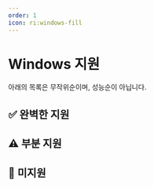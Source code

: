 ```yaml
---
order: 1
icon: ri:windows-fill
---
```


# Windows 지원

아래의 목록은 무작위순이며, 성능순이 아닙니다.

<script setup>
import MarkdownIt from 'markdown-it'
import MarkdownItAnchor from 'markdown-it-anchor'

const shuffleArray = (array) => {
    for (let i = array.length - 1; i > 0; i--) {
        const j = Math.floor(Math.random() * (i + 1));
        [array[i], array[j]] = [array[j], array[i]];
    }
    return array;
}

const fullySupport = shuffleArray([
    {
        name: 'Bluestacks 5',
        link: 'https://www.bluestacks.com/ko/',
        note: '완전히 호환됩니다. 에뮬레이터의 `설정` - `고급 설정`에서 `ADB 기능`을 켜야 합니다. Hyper-V와 호환되는 것으로 알려져 있습니다.\n\n- 느리고 번들로 제공되는 설치를 피하기 위해 [오프라인 설치 프로그램](https://support.bluestacks.com/hc/en-us/articles/4402611273485-BlueStacks-5-offline-installer)을 다운로드하는 것이 좋습니다; [Android 11](https://support.bluestacks.com/hc/en-us/articles/4402611273485-BlueStacks-5-offline-installer#:~:text=To%20install%20BlueStacks%205%20Android%2011) 버전 설치를 권장합니다; 제거하려면 공식 [제거 도구](https://support.bluestacks.com/hc/en-us/articles/360057724751-How-to-uninstall-BlueStacks-5-BlueStacks-X-and-BlueStacks-Services-completely-from-your-PC)를 사용하여 잔여물을 제거하세요.\n- adb 포트 번호가 계속 불규칙하게 변경되고 시작할 때마다 다르다면 컴퓨터에 [Hyper-V](https://support.bluestacks.com/hc/en-us/articles/4415238471053-System-requirements-for-BlueStacks-5-on-Hyper-V-enabled-Windows-10-and-11)가 활성화되어 있기 때문일 수 있습니다. MAA는 이제 BlueStacks 에뮬레이터 구성 파일 내에서 포트 번호를 자동으로 읽으려고 시도할 것입니다. 이 방법이 작동하지 않거나 다중 실행/둘 이상의 에뮬레이터 커널이 설치된 경우 [연결 (TODO)](../faq.html#블루스택-에뮬레이터가-매번-시작될-때마다-포트-번호가-다릅니다-hyper-v)을 참조하여 변경하세요. Hyper-V는 관리자로 실행되므로 에뮬레이터 자동 종료, 자동 연결 감지 등 adb와 관련 없는 작업도 MAA를 관리자로 실행해야 합니다.',
    },
    {
        name: 'MuMu 에뮬레이터 12',
        link: 'https://mumu.163.com/',
        note: '완전히 호환되며, [스크린샷 향상 모드](../connection.html#mumu-스크린샷-향상-모드)에 대한 추가 지원이 있습니다. Hyper-V와 호환되는 것으로 알려져 있습니다.\n\n- "완료 시 에뮬레이터 종료" 기능이 간혹 비정상적일 수 있습니다. 이런 경우 MuMu 공식 채널에 피드백을 주세요;\n- 둘 이상의 인스턴스를 열 때는 MuMu 12 다중 실행기의 ADB 버튼을 통해 해당 인스턴스의 포트 정보를 확인하고, MAA `설정` - `연결 설정`에서 연결 주소의 포트 번호를 해당 포트로 변경해야 합니다.',
    },
    {
        name: 'LDPlayer',
        link: 'https://kr.ldplayer.net/',
        note: '완전히 호환되며, [스크린샷 향상 모드](../connection.html#ld-스크린샷-향상-모드)에 대한 추가 지원이 있습니다. Hyper-V와 호환되는 것으로 알려져 있습니다.\n\n- LDPlayer 9 설치 프로그램은 설치 과정 중 자동으로 Hyper-V를 비활성화합니다. 관련 요구 사항이 있다면 주의하세요.',
    },
    {
        name: 'Nox',
        link: 'https://kr.bignox.com/',
        note: '완전히 호환되지만 테스트가 덜 되었습니다. Hyper-V와 호환되는 것으로 알려져 있습니다.',
    },
    {
        name: 'Memu',
        link: 'https://www.memuplay.com/ko/',
        note: '완전히 호환되지만 테스트가 덜 되었습니다.',
    },
]);

const partiallySupport = shuffleArray([
{
        name: 'MuMu 에뮬레이터',
        link: 'https://www.mumuplayer.com/',
        note: 'MAA v5.1.0 이후로 지원이 중단되었으며 넷이즈는 2023-08-15에 유지보수를 중단했습니다.\n\n- 더 이상 자동 연결 감지를 지원하지 않으며, 일반 연결 구성을 사용하여 adb 경로와 연결 주소를 수동으로 구성해야 합니다;\n- Minitouch, MaaTouch와 같은 효율적인 터치 모드를 사용하려면 `설정` - `연결`에서 `ADB 강제 교체`를 실행해야 합니다;\n- "완료 시 에뮬레이터 종료" 기능을 사용하려면 관리자 권한으로 MAA를 실행해야 합니다;\n- MuMu 6의 기본 해상도는 지원되지 않으며, `1280x720`, `1920x1080` 등 16:9 비율로 변경해야 합니다;\n- MuMu 6 다중 실행은 동일한 adb 포트를 사용하므로 MuMu 6의 다중 실행을 지원할 수 없습니다.',
    },
    {
        name: 'Windows Subsystem for Android™️',
        link: 'https://learn.microsoft.com/ko-kr/windows/android/wsa/',
        note: 'MAA v5.2.0 이후로 지원이 중단되었으며 Microsoft는 2025-03-05에 중단할 예정입니다.\n\n- WSA 2204 이상 (버전 번호는 서브시스템 설정의 `정보` 페이지에 있음), 연결 구성에서 `일반 구성`을 선택하세요;\n- WSA 2203 이하 (버전 번호는 서브시스템 설정 페이지 상단에 있음), 연결 구성에서 `WSA 이전 버전`을 선택하세요;\n- 이 소프트웨어는 720p 이상 `16:9` 해상도만 잘 지원하므로, 창 크기를 수동으로 16:9 비율에 최대한 가깝게 조정해 주세요. (모니터가 16:9인 경우 `F11`을 눌러 전체 화면으로 전환할 수 있습니다);\n- 아크나이츠가 포그라운드에 있고 다른 안드로이드 앱이 동시에 포그라운드에서 실행되지 않도록 해주세요. 그렇지 않으면 게임이 일시 중지되거나 작업 인식 오류가 발생할 수 있습니다;\n- WSA의 스크린샷은 종종 어떤 이유로 하얀 화면을 캡처하여 인식 오류를 일으키므로 사용을 권장하지 않습니다.',
    },
    {
        name: 'AVD',
        link: 'https://developer.android.com/studio/run/managing-avds',
        note: '이론적으로 지원됩니다.\n\n- Android 10부터 SELinux가 `Enforcing` 모드일 때 Minitouch를 사용할 수 없으므로 다른 터치 모드로 전환하거나 SELinux를 **임시로** `Permissive` 모드로 전환하세요.\n- AVD는 디버깅을 위해 만들어졌으므로 게임용으로 설계된 다른 에뮬레이터를 사용하는 것이 더 좋습니다.',
    },
    {
        name: 'Google Play Games (개발자용)',
        link: 'https://developer.android.com/games/playgames/emulator?hl=ko-kr',
        note: '이론적으로 지원됩니다. Hyper-V가 활성화되어 있어야 하며 Google 계정에 로그인해야 합니다.\n\n- [사용자 정의 연결](../connection.html)을 사용하여 연결해야 하며 ADB 포트는 `6520`입니다.\n- Android 10 이상 버전의 SELinux 정책으로 인해 Minitouch가 제대로 작동하지 않으므로 다른 터치 모드로 전환하세요.\n- 에뮬레이터를 시작한 후 첫 번째 연결은 실패하므로 `연결 실패 후 ADB 프로세스 종료 및 재시작 시도`를 체크해야 합니다.',
    },
]);

const notSupport = shuffleArray([
    {
        name: 'Google Play Games',
        link: 'https://play.google.com/googleplaygames',
        note: '호환되지 않습니다, [Consumer Client](https://developer.android.com/games/playgames/pg-emulator#installing-game-consumer)\'의 ADB 포트를 사용할 수 없습니다.\n\n단, KR의 경우 [PlayBridge](https://github.com/ACK72/PlayBridge)를 이용해 사용이 가능하지만, 공식 지원이 아니므로 서비스가 불안정할 수 있습니다.',
    },
]);

const md = new MarkdownIt();
md.use(MarkdownItAnchor);

const fullySupportHtml = md.render(fullySupport.map(simulator => `
### ✅ ${simulator.link ? `[${simulator.name}](${simulator.link})` : simulator.name}
${simulator.note}
`).join(''));
const partiallySupportHtml = md.render(partiallySupport.map(simulator => `
### ⚠️ ${simulator.link ? `[${simulator.name}](${simulator.link})` : simulator.name}
${simulator.note}
`).join(''));
const notSupportHtml = md.render(notSupport.map(simulator => `
### 🚫 ${simulator.link ? `[${simulator.name}](${simulator.link})` : simulator.name}
${simulator.note}
`).join(''));
</script>

## ✅ 완벽한 지원

<ClientOnly><div v-html="fullySupportHtml"></div></ClientOnly>

## ⚠️ 부분 지원

<ClientOnly><div v-html="partiallySupportHtml"></div></ClientOnly>

## 🚫 미지원

<ClientOnly><div v-html="notSupportHtml"></div></ClientOnly>
